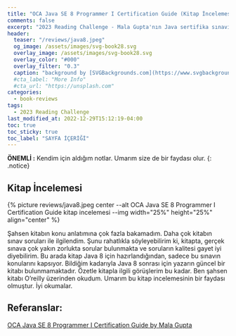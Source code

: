 ```yaml
---
title: "OCA Java SE 8 Programmer I Certification Guide (Kitap İncelemesi)"
comments: false
excerpt: "2023 Reading Challenge - Mala Gupta'nın Java sertifika sınavı için hazırladığı kitap ile ilgili Yorumum"
header:
  teaser: "/reviews/java8.jpeg"
  og_image: /assets/images/svg-book28.svg
  overlay_image: /assets/images/svg-book28.svg
  overlay_color: "#000"
  overlay_filter: "0.3"
  caption: "background by [SVGBackgrounds.com](https://www.svgbackgrounds.com/)"
  #cta_label: "More Info"
  #cta_url: "https://unsplash.com"
categories:
  - book-reviews
tags:
  - 2023 Reading Challenge
last_modified_at: 2022-12-29T15:12:19-04:00
toc: true
toc_sticky: true
toc_label: "SAYFA İÇERİĞİ"
---
```



**ÖNEMLİ :** Kendim için aldığım notlar. Umarım size de bir faydası olur.
{: .notice}

## Kitap İncelemesi

{% picture reviews/java8.jpeg center --alt OCA Java SE 8 Programmer I Certification Guide kitap incelemesi --img width="25%" height="25%" align="center" %}<br/>

Şahsen kitabın konu anlatımına çok fazla bakamadım. Daha çok kitabın sınav soruları ile ilgilendim. Şunu rahatlıkla söyleyebilirim ki, kitapta, gerçek sınava çok yakın zorlukta sorular bulunmakta ve soruların kalitesi gayet iyi diyebilirim. Bu arada kitap Java 8 için hazırlandığından, sadece bu sınavın konularını kapsıyor. Bildiğim kadarıyla Java 8 sonrası için yazarın güncel bir kitabı bulunmamaktadır. Özetle kitapla ilgili görüşlerim bu kadar. Ben şahsen kitabı O’reilly üzerinden okudum. Umarım bu kitap incelemesinin bir faydası olmuştur. İyi okumalar.


## Referanslar:

[OCA Java SE 8 Programmer I Certification Guide by Mala Gupta](https://learning.oreilly.com/library/view/oca-java-se/9781617293252/)


